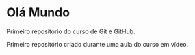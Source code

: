 # Olá Mundo

Primeiro repositório do curso de Git e GitHub.

Primeiro repositório criado durante uma aula do curso em vídeo.
 
